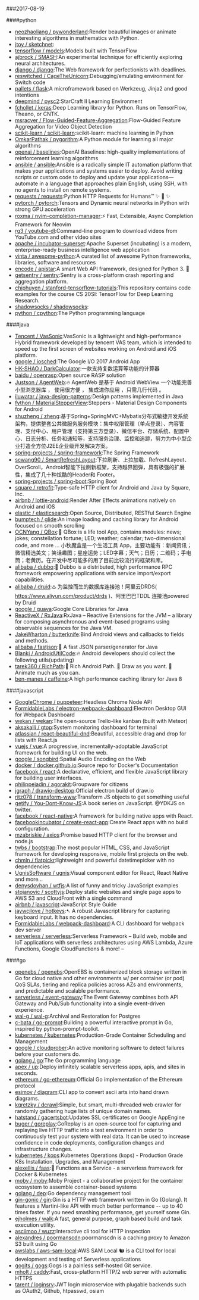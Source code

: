 ###2017-08-19

####python
* [neozhaoliang / pywonderland](https://github.com/neozhaoliang/pywonderland):Render beautiful images or animate interesting algorithms in mathematics with Python.
* [jtoy / sketchnet](https://github.com/jtoy/sketchnet):
* [tensorflow / models](https://github.com/tensorflow/models):Models built with TensorFlow
* [ajbrock / SMASH](https://github.com/ajbrock/SMASH):An experimental technique for efficiently exploring neural architectures.
* [django / django](https://github.com/django/django):The Web framework for perfectionists with deadlines.
* [reswitched / CageTheUnicorn](https://github.com/reswitched/CageTheUnicorn):Debugging/emulating environment for Switch code
* [pallets / flask](https://github.com/pallets/flask):A microframework based on Werkzeug, Jinja2 and good intentions
* [deepmind / pysc2](https://github.com/deepmind/pysc2):StarCraft II Learning Environment
* [fchollet / keras](https://github.com/fchollet/keras):Deep Learning library for Python. Runs on TensorFlow, Theano, or CNTK.
* [msracver / Flow-Guided-Feature-Aggregation](https://github.com/msracver/Flow-Guided-Feature-Aggregation):Flow-Guided Feature Aggregation for Video Object Detection
* [scikit-learn / scikit-learn](https://github.com/scikit-learn/scikit-learn):scikit-learn: machine learning in Python
* [OmkarPathak / pygorithm](https://github.com/OmkarPathak/pygorithm):A Python module for learning all major algorithms
* [openai / baselines](https://github.com/openai/baselines):OpenAI Baselines: high-quality implementations of reinforcement learning algorithms
* [ansible / ansible](https://github.com/ansible/ansible):Ansible is a radically simple IT automation platform that makes your applications and systems easier to deploy. Avoid writing scripts or custom code to deploy and update your applications— automate in a language that approaches plain English, using SSH, with no agents to install on remote systems.
* [requests / requests](https://github.com/requests/requests):Python HTTP Requests for Humans™ ✨ 🍰 ✨
* [pytorch / pytorch](https://github.com/pytorch/pytorch):Tensors and Dynamic neural networks in Python with strong GPU acceleration
* [roxma / nvim-completion-manager](https://github.com/roxma/nvim-completion-manager):⚡️ Fast, Extensible, Async Completion Framework for Neovim
* [rg3 / youtube-dl](https://github.com/rg3/youtube-dl):Command-line program to download videos from YouTube.com and other video sites
* [apache / incubator-superset](https://github.com/apache/incubator-superset):Apache Superset (incubating) is a modern, enterprise-ready business intelligence web application
* [vinta / awesome-python](https://github.com/vinta/awesome-python):A curated list of awesome Python frameworks, libraries, software and resources
* [encode / apistar](https://github.com/encode/apistar):A smart Web API framework, designed for Python 3. 🌟
* [getsentry / sentry](https://github.com/getsentry/sentry):Sentry is a cross-platform crash reporting and aggregation platform.
* [chiphuyen / stanford-tensorflow-tutorials](https://github.com/chiphuyen/stanford-tensorflow-tutorials):This repository contains code examples for the course CS 20SI: TensorFlow for Deep Learning Research.
* [shadowsocks / shadowsocks](https://github.com/shadowsocks/shadowsocks):
* [python / cpython](https://github.com/python/cpython):The Python programming language

####java
* [Tencent / VasSonic](https://github.com/Tencent/VasSonic):VasSonic is a lightweight and high-performance Hybrid framework developed by tencent VAS team, which is intended to speed up the first screen of websites working on Android and iOS platform.
* [google / iosched](https://github.com/google/iosched):The Google I/O 2017 Android App
* [HK-SHAO / DarkCalculator](https://github.com/HK-SHAO/DarkCalculator):一款支持复数运算等功能的计算器
* [baidu / openrasp](https://github.com/baidu/openrasp):Open source RASP solution
* [Justson / AgentWeb](https://github.com/Justson/AgentWeb):🔥 AgentWeb 是基于 Android WebView 一个功能完善小型浏览器库 ， 使用很方便 ， 集成进你应用 ，只需几行代码 。
* [iluwatar / java-design-patterns](https://github.com/iluwatar/java-design-patterns):Design patterns implemented in Java
* [fython / MaterialStepperView](https://github.com/fython/MaterialStepperView):Steppers - Material Design Components for Android
* [shuzheng / zheng](https://github.com/shuzheng/zheng):基于Spring+SpringMVC+Mybatis分布式敏捷开发系统架构，提供整套公共微服务服务模块：集中权限管理（单点登录）、内容管理、支付中心、用户管理（支持第三方登录）、微信平台、存储系统、配置中心、日志分析、任务和通知等，支持服务治理、监控和追踪，努力为中小型企业打造全方位J2EE企业级开发解决方案。
* [spring-projects / spring-framework](https://github.com/spring-projects/spring-framework):The Spring Framework
* [scwang90 / SmartRefreshLayout](https://github.com/scwang90/SmartRefreshLayout):下拉刷新、上拉加载、RefreshLayout、OverScroll，Android智能下拉刷新框架，支持越界回弹，具有极强的扩展性，集成了几十种炫酷的Header和 Footer。
* [spring-projects / spring-boot](https://github.com/spring-projects/spring-boot):Spring Boot
* [square / retrofit](https://github.com/square/retrofit):Type-safe HTTP client for Android and Java by Square, Inc.
* [airbnb / lottie-android](https://github.com/airbnb/lottie-android):Render After Effects animations natively on Android and iOS
* [elastic / elasticsearch](https://github.com/elastic/elasticsearch):Open Source, Distributed, RESTful Search Engine
* [bumptech / glide](https://github.com/bumptech/glide):An image loading and caching library for Android focused on smooth scrolling
* [OCNYang / QBox](https://github.com/OCNYang/QBox):🦄 QBox is a life tool App, contains modules: news; jokes; constellation fortune; LED; weather; calendar; two-dimensional code, and more ... 小秋魔盒是一个生活工具 App，主要功能有：新闻资讯；微信精选美文；笑话趣图；星座运势；LED字幕；天气；日历；二维码；手电筒；老黄历。在开发中尽可能多的用了目前比较流行的框架和库。
* [alibaba / dubbo](https://github.com/alibaba/dubbo):📢 Dubbo is a distributed, high performance RPC framework empowering applications with service import/export capabilities.
* [alibaba / druid](https://github.com/alibaba/druid):♨️ 为监控而生的数据库连接池！阿里云DRDS( https://www.aliyun.com/product/drds )、阿里巴巴TDDL 连接池powered by Druid
* [google / guava](https://github.com/google/guava):Google Core Libraries for Java
* [ReactiveX / RxJava](https://github.com/ReactiveX/RxJava):RxJava – Reactive Extensions for the JVM – a library for composing asynchronous and event-based programs using observable sequences for the Java VM.
* [JakeWharton / butterknife](https://github.com/JakeWharton/butterknife):Bind Android views and callbacks to fields and methods.
* [alibaba / fastjson](https://github.com/alibaba/fastjson):🚄 A fast JSON parser/generator for Java
* [Blankj / AndroidUtilCode](https://github.com/Blankj/AndroidUtilCode):🔥 Android developers should collect the following utils(updating)
* [tarek360 / RichPath](https://github.com/tarek360/RichPath):💪 Rich Android Path. 🤡 Draw as you want. 🎉 Animate much as you can.
* [ben-manes / caffeine](https://github.com/ben-manes/caffeine):A high performance caching library for Java 8

####javascript
* [GoogleChrome / puppeteer](https://github.com/GoogleChrome/puppeteer):Headless Chrome Node API
* [FormidableLabs / electron-webpack-dashboard](https://github.com/FormidableLabs/electron-webpack-dashboard):Electron Desktop GUI for Webpack Dashboard
* [wekan / wekan](https://github.com/wekan/wekan):The open-source Trello-like kanban (built with Meteor)
* [aksakalli / gtop](https://github.com/aksakalli/gtop):System monitoring dashboard for terminal
* [atlassian / react-beautiful-dnd](https://github.com/atlassian/react-beautiful-dnd):Beautiful, accessible drag and drop for lists with React.js
* [vuejs / vue](https://github.com/vuejs/vue):A progressive, incrementally-adoptable JavaScript framework for building UI on the web.
* [google / songbird](https://github.com/google/songbird):Spatial Audio Encoding on the Web
* [docker / docker.github.io](https://github.com/docker/docker.github.io):Source repo for Docker's Documentation
* [facebook / react](https://github.com/facebook/react):A declarative, efficient, and flexible JavaScript library for building user interfaces.
* [philippejadin / agorakit](https://github.com/philippejadin/agorakit):Groupware for citizens
* [jgraph / drawio-desktop](https://github.com/jgraph/drawio-desktop):Official electron build of draw.io
* [ritz078 / transform-www](https://github.com/ritz078/transform-www):Transform JS objects to get something useful
* [getify / You-Dont-Know-JS](https://github.com/getify/You-Dont-Know-JS):A book series on JavaScript. @YDKJS on twitter.
* [facebook / react-native](https://github.com/facebook/react-native):A framework for building native apps with React.
* [facebookincubator / create-react-app](https://github.com/facebookincubator/create-react-app):Create React apps with no build configuration.
* [mzabriskie / axios](https://github.com/mzabriskie/axios):Promise based HTTP client for the browser and node.js
* [twbs / bootstrap](https://github.com/twbs/bootstrap):The most popular HTML, CSS, and JavaScript framework for developing responsive, mobile first projects on the web.
* [chmln / flatpickr](https://github.com/chmln/flatpickr):lightweight and powerful datetimepicker with no dependencies
* [UgnisSoftware / ugnis](https://github.com/UgnisSoftware/ugnis):Visual component editor for React, React Native and more...
* [denysdovhan / wtfjs](https://github.com/denysdovhan/wtfjs):A list of funny and tricky JavaScript examples
* [stojanovic / scottyjs](https://github.com/stojanovic/scottyjs):Deploy static websites and single page apps to AWS S3 and CloudFront with a single command
* [airbnb / javascript](https://github.com/airbnb/javascript):JavaScript Style Guide
* [jaywcjlove / hotkeys](https://github.com/jaywcjlove/hotkeys):➷ A robust Javascript library for capturing keyboard input. It has no dependencies.
* [FormidableLabs / webpack-dashboard](https://github.com/FormidableLabs/webpack-dashboard):A CLI dashboard for webpack dev server
* [serverless / serverless](https://github.com/serverless/serverless):Serverless Framework – Build web, mobile and IoT applications with serverless architectures using AWS Lambda, Azure Functions, Google CloudFunctions & more! –

####go
* [openebs / openebs](https://github.com/openebs/openebs):OpenEBS is containerized block storage written in Go for cloud native and other environments w/ per container (or pod) QoS SLAs, tiering and replica policies across AZs and environments, and predictable and scalable performance.
* [serverless / event-gateway](https://github.com/serverless/event-gateway):The Event Gateway combines both API Gateway and Pub/Sub functionality into a single event-driven experience.
* [wal-g / wal-g](https://github.com/wal-g/wal-g):Archival and Restoration for Postgres
* [c-bata / go-prompt](https://github.com/c-bata/go-prompt):Building a powerful interactive prompt in Go, inspired by python-prompt-toolkit.
* [kubernetes / kubernetes](https://github.com/kubernetes/kubernetes):Production-Grade Container Scheduling and Management
* [google / cloudprober](https://github.com/google/cloudprober):An active monitoring software to detect failures before your customers do.
* [golang / go](https://github.com/golang/go):The Go programming language
* [apex / up](https://github.com/apex/up):Deploy infinitely scalable serverless apps, apis, and sites in seconds.
* [ethereum / go-ethereum](https://github.com/ethereum/go-ethereum):Official Go implementation of the Ethereum protocol
* [esimov / diagram](https://github.com/esimov/diagram):CLI app to convert ascii arts into hand drawn diagrams.
* [kgretzky / dcrawl](https://github.com/kgretzky/dcrawl):Simple, but smart, multi-threaded web crawler for randomly gathering huge lists of unique domain names.
* [hatstand / gacertsbot](https://github.com/hatstand/gacertsbot):Updates SSL certificates on Google AppEngine
* [buger / goreplay](https://github.com/buger/goreplay):GoReplay is an open-source tool for capturing and replaying live HTTP traffic into a test environment in order to continuously test your system with real data. It can be used to increase confidence in code deployments, configuration changes and infrastructure changes.
* [kubernetes / kops](https://github.com/kubernetes/kops):Kubernetes Operations (kops) - Production Grade K8s Installation, Upgrades, and Management
* [alexellis / faas](https://github.com/alexellis/faas):🐳 Functions as a Service - a serverless framework for Docker & Kubernetes
* [moby / moby](https://github.com/moby/moby):Moby Project - a collaborative project for the container ecosystem to assemble container-based systems
* [golang / dep](https://github.com/golang/dep):Go dependency management tool
* [gin-gonic / gin](https://github.com/gin-gonic/gin):Gin is a HTTP web framework written in Go (Golang). It features a Martini-like API with much better performance -- up to 40 times faster. If you need smashing performance, get yourself some Gin.
* [ejholmes / walk](https://github.com/ejholmes/walk):A fast, general purpose, graph based build and task execution utility.
* [asciimoo / wuzz](https://github.com/asciimoo/wuzz):Interactive cli tool for HTTP inspection
* [alexandres / poormanscdn](https://github.com/alexandres/poormanscdn):poormanscdn is a caching proxy to Amazon S3 built using Go
* [awslabs / aws-sam-local](https://github.com/awslabs/aws-sam-local):AWS SAM Local 🐿 is a CLI tool for local development and testing of Serverless applications
* [gogits / gogs](https://github.com/gogits/gogs):Gogs is a painless self-hosted Git service.
* [mholt / caddy](https://github.com/mholt/caddy):Fast, cross-platform HTTP/2 web server with automatic HTTPS
* [tarent / loginsrv](https://github.com/tarent/loginsrv):JWT login microservice with plugable backends such as OAuth2, Github, htpasswd, osiam
